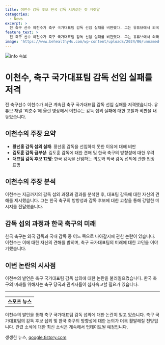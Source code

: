 ```yaml
---
title: 이천수 감독 후보 한국 감독 시키려는 것 거짓말
categories:
  - News
excerpt: >
  전 축구 선수 이천수가 축구 국가대표팀 감독 선임 실패를 비판했다. 그는 유튜브에서 외국 감독 섭외 실패 이유를 지적하며, 한국 축구는 미래를 위해 유능한 감독을 데려와야 한다고 주장했다. 이어 한국다운 축구를 강조하며 감독 후보 12명 중 한국 감독을 노력하는 것은 이해할 수 없다고 덧붙였다. 또한, 홍명보와 신태용 감독을 지지하며 외국 감독 대신 이들의 능력을 인정했다.
feature_text: >
  전 축구 선수 이천수가 축구 국가대표팀 감독 선임 실패를 비판했다. 그는 유튜브에서 외국 감독 섭외 실패 이유를 지적하며, 한국 축구는 미래를 위해 유능한 감독을 데려와야 한다고 주장했다. 이어 한국다운 축구를 강조하며 감독 후보 12명 중 한국 감독을 노력하는 것은 이해할 수 없다고 덧붙였다. 또한, 홍명보와 신태용 감독을 지지하며 외국 감독 대신 이들의 능력을 인정했다.
image: 'https://www.behealthy4u.com/wp-content/uploads/2024/06/unnamed-file.png'
---
```


<p><img src="https://www.behealthy4u.com/wp-content/uploads/2024/06/unnamed-file.png" alt="info 속보" /></p>

<h1>이천수, 축구 국가대표팀 감독 선임 실패를 저격</h1>

<p data-ke-size="size16">전 축구선수 이천수가 최근 계속된 축구 국가대표팀 감독 선임 실패를 저격했습니다. 유튜브 채널 '리춘수'에 올린 영상에서 이천수는 감독 섭외 실패에 대한 고찰과 비판을 내놓았습니다.</p>

<h2 data-ke-size="size26">이천수의 주장 요약</h2>

<ul>
    <li><b>황선홍 감독 섭외 실패</b>: 황선홍 감독을 선임하지 못한 이유에 대해 비판</li>
    <li><b>김도훈 감독 급부상</b>: 김도훈 감독에 대한 견해 및 한국 축구의 방향성에 대한 우려</li>
    <li><b>대표팀 감독 후보 12명</b>: 한국 감독을 선임하는 의도와 외국 감독 섭외에 관한 입장 표명</li>
</ul>

<h2 data-ke-size="size26">이천수의 주장 분석</h2>

<p data-ke-size="size16">이천수는 지금까지의 감독 섭외 과정과 결과를 분석한 후, 대표팀 감독에 대한 자신의 견해를 제시했습니다. 그는 한국 축구의 방향성과 감독 후보에 대한 고찰을 통해 강렬한 메시지를 전달했습니다.</p>

<h2 data-ke-size="size26">감독 섭외 과정과 한국 축구의 미래</h2>

<p data-ke-size="size16">한국 축구는 외국 감독과 국내 감독 중 어느 쪽으로 나아갈지에 관한 논란이 있습니다. 이천수는 이에 대한 자신의 견해를 밝히며, 축구 국가대표팀의 미래에 대한 고민을 이야기했습니다.</p>

<h2 data-ke-size="size26">이번 논란의 시사점</h2>

<p data-ke-size="size16">이천수의 발언은 축구 국가대표팀 감독 섭외에 대한 논란을 불러일으켰습니다. 한국 축구의 미래를 위해서는 축구 당국과 관계자들이 심사숙고할 필요가 있습니다.</p>

<hr>

<table>
    <tbody>
        <tr>
            <td style="text-align: center; height: 17px;"><b>스포츠 뉴스</b></td>
        </tr>
    </tbody>
</table>

<p data-ke-size="size16">이천수의 발언을 통해 축구 국가대표팀 감독 섭외에 대한 논란이 일고 있습니다. 축구 국가대표팀의 감독 후보 섭외 및 한국 축구의 방향성에 대한 논의가 더욱 활발해질 전망입니다. 관련 소식에 대한 최신 소식은 계속해서 업데이트될 예정입니다. </p>
생생한 뉴스, <a href="https://qoogle.tistory.com" rel="dofollow">qoogle.tistory.com</a>


